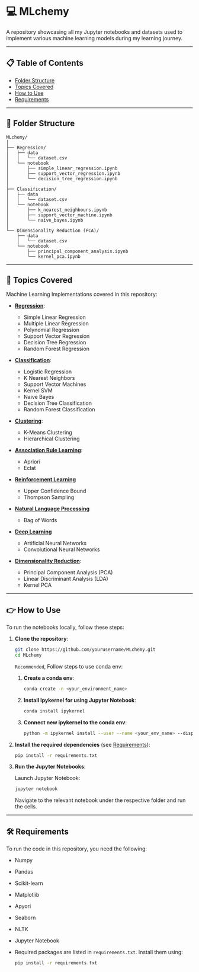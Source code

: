 # 💻 MLchemy

A repository showcasing all my Jupyter notebooks and datasets used to implement various machine learning models during my learning journey.

---

## 📋 Table of Contents

- [Folder Structure](#folder-structure)
- [Topics Covered](#topics-covered)
- [How to Use](#how-to-use)
- [Requirements](#requirements)

---

## 📂 Folder Structure

```
MLchemy/
│
├── Regression/
│   ├── data
│   │   └── dataset.csv
│   └── notebook
│       ├── simple_linear_regression.ipynb
│       ├── support_vector_regression.ipynb
│       └── decision_tree_regression.ipynb
│
├── Classification/
│   ├── data
│   │   └── dataset.csv
│   └── notebook
│       ├── k_nearest_neighbours.ipynb
│       ├── support_vector_machine.ipynb
│       └── naive_bayes.ipynb
│
└── Dimensionality Reduction (PCA)/
    ├── data
    │   └── dataset.csv
    └── notebook
        ├── principal_component_analysis.ipynb
        └── kernel_pca.ipynb
```

---

## 📎 Topics Covered

Machine Learning Implementations covered in this repository:

- **[Regression](./Regression/)**: 
   - Simple Linear Regression
   - Multiple Linear Regression
   - Polynomial Regression
   - Support Vector Regression
   - Decision Tree Regression
   - Random Forest Regression

- **[Classification](./Classification/)**: 
   - Logistic Regression
   - K Nearest Neighbors 
   - Support Vector Machines
   - Kernel SVM
   - Naive Bayes
   - Decision Tree Classification
   - Random Forest Classification

- **[Clustering](./Clustering/)**: 
   - K-Means Clustering
   - Hierarchical Clustering

- **[Association Rule Learning](./Association%20Rule%20Learning/)**:
   - Apriori
   - Eclat

- **[Reinforcement Learning](./Reinforcement%20Learning/)**
   - Upper Confidence Bound
   - Thompson Sampling

- **[Natural Language Processing](./Natural%20Language%20Processing/)**
   - Bag of Words

- **[Deep Learning](./Deep%20Learning/)**
   - Artificial Neural Networks
   - Convolutional Neural Networks

- **[Dimensionality Reduction](./PCA/)**: 
   - Principal Component Analysis (PCA)
   - Linear Discriminant Analysis (LDA)
   - Kernel PCA

---

## 👉 How to Use

To run the notebooks locally, follow these steps:

1. **Clone the repository**:

   ```bash
   git clone https://github.com/yourusername/MLchemy.git
   cd MLchemy
   ```

   `Recommended`, Follow steps to use conda env:

   1. **Create a conda env**: 

      ```bash
      conda create -n <your_environment_name>
      ```

   2. **Install Ipykernel for using Jupyter Notebook**:

      ```bash
      conda install ipykernel
      ```

   3. **Connect new ipykernel to the conda env**:

      ```bash
      python -m ipykernel install --user --name <your_env_name> --display-name "<new_name_for_your_kernel"
      ```

2. **Install the required dependencies** (see [Requirements](#requirements)):

   ```bash
   pip install -r requirements.txt
   ```

3. **Run the Jupyter Notebooks**:

   Launch Jupyter Notebook:

   ```bash
   jupyter notebook
   ```

   Navigate to the relevant notebook under the respective folder and run the cells.

---

## 🛠️ Requirements

To run the code in this repository, you need the following:

- Numpy
- Pandas 
- Scikit-learn
- Matplotlib
- Apyori
- Seaborn
- NLTK
- Jupyter Notebook
- Required packages are listed in `requirements.txt`. Install them using:

  ```bash
  pip install -r requirements.txt
  ```
